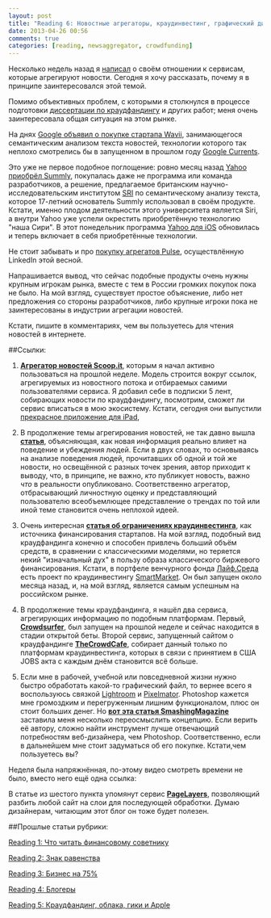 ```yaml
---
layout: post
title: "Reading 6: Новостные агрегаторы, краудинвестинг, графический дизайн"
date: 2013-04-26 00:56
comments: true
categories: [reading, newsaggregator, crowdfunding]
---
```


Несколько недель назад я [написал](http://blog.vonoiral.com/post/news-aggregator-) о своём отношении к сервисам, которые агрегируют новости. Сегодня я хочу рассказать, почему я в принципе заинтересовался этой темой.

<!-- more -->
 
Помимо объективных проблем, с которыми я столкнулся в процессе подготовки [диссертации по краудфандингу](http://blog.vonoiral.com/post/crowdfunding) и других работ; меня очень заинтересовала общая ситуация на этом рынке.

На днях [Google объявил о покупке стартапа Wavii](http://news.cnet.com/8301-1023_3-57581586-93/wavii-confirms-its-takeover-by-google/), занимающегося семантическим анализом текста новостей, технологии которого так неплохо смотрелись бы в запущенном в прошлом году [Google Currents](http://www.google.com/producer/currents). 

Это уже не первое подобное поглощение: ровно месяц назад [Yahoo приобрёл Summly](http://summly.com), покупалась даже не программа или команда разработчиков, а решение, предлагаемое британским научно-исследовательским институтом [SRI](http://www.sri.com) по семантическому анализу текста, которое 17-летний основатель Summly использовал в своём продукте. Кстати, именно плодом деятельности этого университета является Siri, а внутри Yahoo уже успели окрестить приобретённую технологию "наша Сири". В этот понедельник программа [Yahoo для iOS](https://itunes.apple.com/us/app/yahoo!/id304158842?mt=8) обновилась и теперь включает в себя приобретённые технологии.

Не стоит забывать и про [покупку агрегатов Pulse](http://betabeat.com/2013/04/youtube-facebook-pulse-linkedin/), осуществлённую LinkedIn этой весной.

Напрашивается вывод, что сейчас подобные продукты очень нужны крупным игрокам рынка, вместе с тем в России громких покупок пока не было. На мой взгляд, существует простое объяснение, либо нет предложения со стороны разработчиков, либо крупные игроки пока не заинтересованы в индустрии агрегации новостей.

Кстати, пишите в комментариях, чем вы пользуетесь для чтения новостей в интернете.

##Ссылки:

1. **[Агрегатор новостей Scoop.it](http://www.scoop.it)**, которым я начал активно пользоваться на прошлой неделе. Модель строится вокруг ссылок, агрегируемых из новостного потока и отбираемых самими пользователями сервиса. Я добавил себе в подписки 5 лент, собирающих новости по краудфандингу, посмотрим, сможет ли сервис вписаться в мою экосистему. Кстати, сегодня они выпустили [прекрасное приложение для iPad](https://itunes.apple.com/us/app/read.it!/id610604570?mt=8),

2. В продолжение темы агрегирования новостей, не так давно вышла **[статья](http://seattletimes.com/html/opinion/2020793300_cassrsunsteincolumnclosemindedxml.html?syndication=rss)**, объясняющая, как новая информация реально влияет на поведение и убеждения людей. Если в двух словах, то основываясь на анализе поведения людей, прочитавших об одной и той же новости, но освещённой с разных точек зрения, автор приходит к выводу, что, в принципе, не важно, *кто* публикует новость, важно *что* в реальности опубликовано. Соответственно агрегатор, отбрасывающий личностную оценку и представляющий пользователю всеобъемлющее представление о трендах по той или иной теме становится очень неплохой идеей. 

3. Очень интересная **[статья об ограничениях краудинвестинга](http://www.jdsupra.com/legalnews/the-trouble-with-crowdfunding-81358/)**, как источника финансирования стартапов. На мой взгляд, подобный вид краудфандинга конечно и способен привлечь больший объём средств, в сравнении с классическими моделями, но теряется некий "изначальный дух" в пользу образа классического биржевого финансирования. Кстати, в портфеле венчурного фонда [Лайф.Среда](http://lifesreda.ru) есть проект по краудинвестингу [SmartMarket](https://smartmarket.net). Он был запущен около месяца назад, и, на мой взгляд, является самым успешным на российском рынке.

4. В продолжение темы краудфандинга, я нашёл два сервиса, агрегирующих информацию по подобным платформам. Первый, **[Crowdsurfer](http://www.crowdsurfer.co)**, был запущен на прошлой неделе и сейчас находится в стадии открытой беты. Второй сервис, запущенный сайтом о краудфандинге **[TheCrowdCafe](http://www.thecrowdcafe.com/resources/portal-database/)**, собирает данный только по платформам краудинвестинга, которых в связи с принятием в США JOBS акта с каждым днём становится всё больше.

5. Если мне в рабочей, учебной или повседневной жизни нужно быстро обработать какой-то графический файл, то вернее всего я воспользуюсь связкой [Lightroom](http://www.adobe.com/uk/products/photoshop-lightroom.html) и [Pixelmator](http://www.pixelmator.com). Photoshop кажется мне громоздким и перегруженным лишним функционалом, плюс он стоит больших денег. Но **[вот эта статья SmashingMagazine](http://www.smashingmagazine.com/2013/04/22/repurposing-photoshop/)** заставила меня несколько переосмыслить концепцию. Если верить её автору, сложно найти инструмент лучше отвечающий потребностям веб-дизайнера, чем Photoshop. Соответственно, если в дальнейшем мне стоит задуматься об его покупке. Кстати,чем пользуетесь вы? 

Неделя была напряжнённая, по-этому видео смотреть времени не было, вместо него ещё одна ссылка:

В статье из шестого пункта упомянут сервис **[PageLayers](http://www.pagelayers.com)**, позволяющий разбить любой сайт на слои для последующей обработки. Думаю дизайнерам, читающим этот блог он тоже будет полезен.    


##Прошлые статьи рубрики:

[Reading 1: Что читать финансовому советнику](http://blog.vonoiral.com/post/reading-1-)

[Reading 2: Знак равенства](http://blog.vonoiral.com/post/reading-2-)

[Reading 3: Бизнес на 75%](http://blog.vonoiral.com/post/reading-3-75) 

[Reading 4: Блогеры](http://blog.vonoiral.com/post/reading-4-)

[Reading 5: Краудфандинг, облака, гики и Apple](http://blog.vonoiral.com/post/reading-5-apple)

